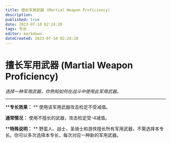 ```yaml
---
title: 擅长军用武器 (Martial Weapon Proficiency)
description: 
published: true
date: 2023-07-10 02:24:20
tags: 专长
editor: markdown
dateCreated: 2023-07-10 02:24:20
---
```


# 擅长军用武器 (Martial Weapon Proficiency)

_选择一种军用武器，你熟知如何在战斗中使用此军用武器。_

---

****专长效果：** ** 使用该军用武器攻击检定不受减值。

**通常情况：** 使用不擅长的武器，攻击检定受-4减值。

****特殊说明：** ** 野蛮人、战士、圣骑士和游侠擅长所有军用武器，不需选择本专长。你可以多次选择本专长，每次对应一种新的军用武器。

